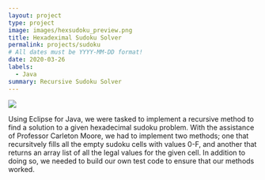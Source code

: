 ```yaml
---
layout: project
type: project
image: images/hexsudoku_preview.png
title: Hexadeximal Sudoku Solver
permalink: projects/sudoku
# All dates must be YYYY-MM-DD format!
date: 2020-03-26
labels:
  - Java
summary: Recursive Sudoku Solver
---
```

<img class="ui medium left floated rounded image" src="https://img.geocaching.com/cache/large/b7fb69b9-089b-4b28-a63c-490c22e388f9.jpg">

Using Eclipse for Java, we were tasked to implement a recursive method to find a solution to a given hexadecimal sudoku problem. With the assistance of Professor Carleton Moore, we had to implement two methods; one that recursitvely fills all the empty sudoku cells with values 0-F, and another that returns an array list of all the legal values for the given cell. In addition to doing so, we needed to build our own test code to ensure that our methods worked. 


